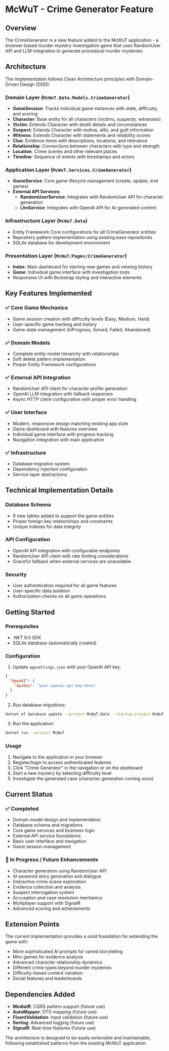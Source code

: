 # McWuT - Crime Generator Feature

## Overview

The CrimeGenerator is a new feature added to the McWuT application - a browser-based murder mystery investigation game that uses RandomUser API and LLM integration to generate procedural murder mysteries.

## Architecture

The implementation follows Clean Architecture principles with Domain-Driven Design (DDD):

### Domain Layer (`McWuT.Data.Models.CrimeGenerator`)
- **GameSession**: Tracks individual game instances with state, difficulty, and scoring
- **Character**: Base entity for all characters (victims, suspects, witnesses)
- **Victim**: Extends Character with death details and circumstances
- **Suspect**: Extends Character with motive, alibi, and guilt information
- **Witness**: Extends Character with statements and reliability scores
- **Clue**: Evidence items with descriptions, locations, and relevance
- **Relationship**: Connections between characters with type and strength
- **Location**: Crime scenes and other relevant places
- **Timeline**: Sequence of events with timestamps and actors

### Application Layer (`McWuT.Services.CrimeGenerator`)
- **GameService**: Core game lifecycle management (create, update, end games)
- **External API Services**:
  - **RandomUserService**: Integrates with RandomUser API for character generation
  - **LlmService**: Integrates with OpenAI API for AI-generated content

### Infrastructure Layer (`McWuT.Data`)
- Entity Framework Core configurations for all CrimeGenerator entities
- Repository pattern implementation using existing base repositories
- SQLite database for development environment

### Presentation Layer (`McWuT/Pages/CrimeGenerator`)
- **Index**: Main dashboard for starting new games and viewing history
- **Game**: Individual game interface with investigation tools
- Responsive UI with Bootstrap styling and interactive elements

## Key Features Implemented

### ✅ Core Game Mechanics
- Game session creation with difficulty levels (Easy, Medium, Hard)
- User-specific game tracking and history
- Game state management (InProgress, Solved, Failed, Abandoned)

### ✅ Domain Models
- Complete entity model hierarchy with relationships
- Soft delete pattern implementation
- Proper Entity Framework configurations

### ✅ External API Integration
- RandomUser API client for character profile generation
- OpenAI LLM integration with fallback responses
- Async HTTP client configuration with proper error handling

### ✅ User Interface
- Modern, responsive design matching existing app style
- Game dashboard with features overview
- Individual game interface with progress tracking
- Navigation integration with main application

### ✅ Infrastructure
- Database migration system
- Dependency injection configuration
- Service layer abstractions

## Technical Implementation Details

### Database Schema
- 9 new tables added to support the game entities
- Proper foreign key relationships and constraints
- Unique indexes for data integrity

### API Configuration
- OpenAI API integration with configurable endpoints
- RandomUser API client with rate limiting considerations
- Graceful fallback when external services are unavailable

### Security
- User authentication required for all game features
- User-specific data isolation
- Authorization checks on all game operations

## Getting Started

### Prerequisites
- .NET 8.0 SDK
- SQLite database (automatically created)

### Configuration
1. Update `appsettings.json` with your OpenAI API key:
```json
{
  "OpenAI": {
    "ApiKey": "your-openai-api-key-here"
  }
}
```

2. Run database migrations:
```bash
dotnet ef database update --project McWuT.Data --startup-project McWuT
```

3. Run the application:
```bash
dotnet run --project McWuT
```

### Usage
1. Navigate to the application in your browser
2. Register/login to access authenticated features
3. Click "Crime Generator" in the navigation or on the dashboard
4. Start a new mystery by selecting difficulty level
5. Investigate the generated case (character generation coming soon)

## Current Status

### ✅ Completed
- Domain model design and implementation
- Database schema and migrations  
- Core game services and business logic
- External API service foundations
- Basic user interface and navigation
- Game session management

### 🚧 In Progress / Future Enhancements
- Character generation using RandomUser API
- AI-powered story generation and dialogue
- Interactive crime scene exploration
- Evidence collection and analysis
- Suspect interrogation system
- Accusation and case resolution mechanics
- Multiplayer support with SignalR
- Advanced scoring and achievements

## Extension Points

The current implementation provides a solid foundation for extending the game with:
- More sophisticated AI prompts for varied storytelling
- Mini-games for evidence analysis
- Advanced character relationship dynamics
- Different crime types beyond murder mysteries
- Difficulty-based content variation
- Social features and leaderboards

## Dependencies Added

- **MediatR**: CQRS pattern support (future use)
- **AutoMapper**: DTO mapping (future use)  
- **FluentValidation**: Input validation (future use)
- **Serilog**: Advanced logging (future use)
- **SignalR**: Real-time features (future use)

The architecture is designed to be easily extensible and maintainable, following established patterns from the existing McWuT application.